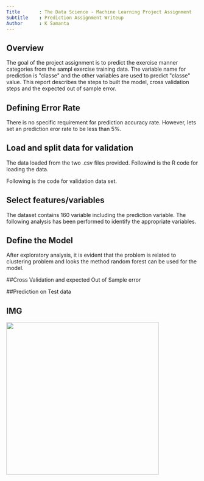 ```yaml
---
Title       : The Data Science - Machine Learning Project Assignment
Subtitle    : Prediction Assignment Writeup
Author      : K Samanta
---
```


## Overview
The goal of the project assignment is to predict the exercise manner categories from the sampl exercise training data. 
The variable name for prediction is "classe" and the other variables are used to predict "classe" value.
This report describes the steps to built the model, cross validation steps and the expected out of sample error.

## Defining Error Rate
There is no specific requirement for prediction accuracy rate. However, lets set an prediction eror rate to be less than 5%.

## Load and split data for validation
The data loaded from the two .csv files provided. Followind is the R code for loading the data. 

Following is the code for validation data set.

## Select features/variables

The dataset contains 160 variable including the prediction variable. The following analysis has been performed to identify the appropriate variables.

## Define the Model
After exploratory analysis, it is evident that the problem is related to clustering problem and looks the method random forest can be used for the model.


##Cross Validation and expected Out of Sample error 

##Prediction on Test data

## IMG

<img class=center src="../../assets/tst.png" height=400 />
